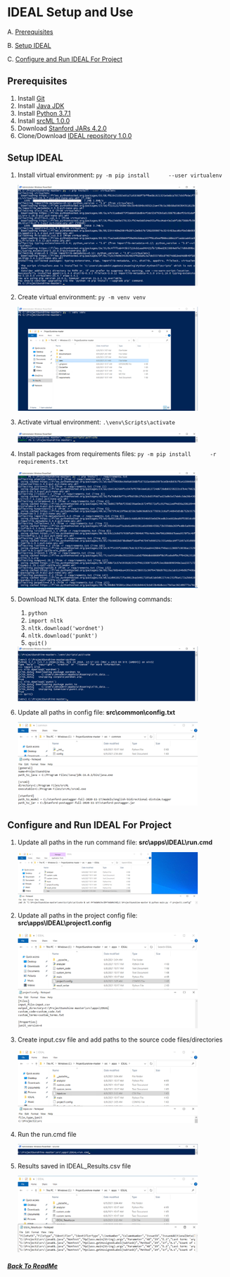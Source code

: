 # IDEAL Setup and Use

A. [Prerequisites](#Prerequisites)

B. [Setup IDEAL](#Setup-IDEAL)

C. [Configure and Run IDEAL For Project](#Configure-and-Run-IDEAL-For-Project)



## Prerequisites

1. Install [Git](https://git-scm.com/download/win)
2. Install [Java JDK](https://www.oracle.com/java/technologies/javase-jdk16-downloads.html)
3. Install [Python 3.7.1](https://www.python.org/downloads/release/python-371/)
4. Install [srcML 1.0.0](https://www.srcml.org/#download)
5. Download [Stanford JARs 4.2.0](https://nlp.stanford.edu/software/tagger.shtml#Download)
6. Clone/Download [IDEAL repository 1.0.0](https://github.com/SCANL/ProjectSunshine/releases)

## Setup IDEAL

1. Install virtual environment: `py -m pip install      --user virtualenv`

   <img src="images\setup\virtualenv_install.png" style="zoom:40%;" />

2. Create virtual environment: `py -m venv venv`

   <img src="images\setup\virtualenv_create.png"  style="zoom:40%;" />

3. Activate virtual environment: `.\venv\Scripts\activate`

   <img src="images\setup\virtualenv_activate.png"  style="zoom:40%;" />

4. Install packages from requirements files: `py -m pip install      -r requirements.txt`

   <img src="images\setup\package_install.png"  style="zoom:40%;" />

5. Download NLTK data. Enter the following commands:
    1. `python`
	2. `import nltk`
	3. `nltk.download('wordnet')`
	4. `nltk.download('punkt')`
	5. `quit()`

   <img src="images\setup\nltk_download.png"  style="zoom:40%;" />

6. Update all paths in config file: **src\common\config.txt**	

   <img src="images\setup\config_file.png"  style="zoom:40%;" />

## Configure and Run IDEAL For Project

1. Update all paths in the run command file: **src\apps\IDEAL\run.cmd**

   <img src="images\setup\cmd_file.png"  style="zoom:40%;" />

2. Update all paths in the project config file: **src\apps\IDEAL\project1.config**

   <img src="images\setup\projectconfig_file.png"  style="zoom:40%;" />

3. Create input.csv file and add paths to the source code files/directories

   <img src="images\setup\input_file.png"  style="zoom:40%;" />

4. Run the run.cmd file

   <img src="images\setup\cmd_run.png"  style="zoom:40%;" />

5. Results saved in IDEAL_Results.csv file

   <img src="images\setup\results.png"  style="zoom:40%;" />


##### [Back To ReadMe](../README.md)